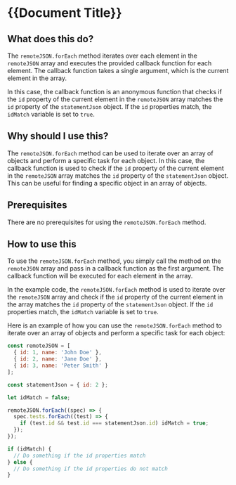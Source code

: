 
  
   # **{{Document Title}}**

## What does this do?

The `remoteJSON.forEach` method iterates over each element in the `remoteJSON` array and executes the provided callback function for each element. The callback function takes a single argument, which is the current element in the array.

In this case, the callback function is an anonymous function that checks if the `id` property of the current element in the `remoteJSON` array matches the `id` property of the `statementJson` object. If the `id` properties match, the `idMatch` variable is set to `true`.

## Why should I use this?

The `remoteJSON.forEach` method can be used to iterate over an array of objects and perform a specific task for each object. In this case, the callback function is used to check if the `id` property of the current element in the `remoteJSON` array matches the `id` property of the `statementJson` object. This can be useful for finding a specific object in an array of objects.

## Prerequisites

There are no prerequisites for using the `remoteJSON.forEach` method.

## How to use this

To use the `remoteJSON.forEach` method, you simply call the method on the `remoteJSON` array and pass in a callback function as the first argument. The callback function will be executed for each element in the array.

In the example code, the `remoteJSON.forEach` method is used to iterate over the `remoteJSON` array and check if the `id` property of the current element in the array matches the `id` property of the `statementJson` object. If the `id` properties match, the `idMatch` variable is set to `true`.

Here is an example of how you can use the `remoteJSON.forEach` method to iterate over an array of objects and perform a specific task for each object:

```javascript
const remoteJSON = [
  { id: 1, name: 'John Doe' },
  { id: 2, name: 'Jane Doe' },
  { id: 3, name: 'Peter Smith' }
];

const statementJson = { id: 2 };

let idMatch = false;

remoteJSON.forEach((spec) => {
  spec.tests.forEach((test) => {
    if (test.id && test.id === statementJson.id) idMatch = true;
  });
});

if (idMatch) {
  // Do something if the id properties match
} else {
  // Do something if the id properties do not match
}
```
  
  